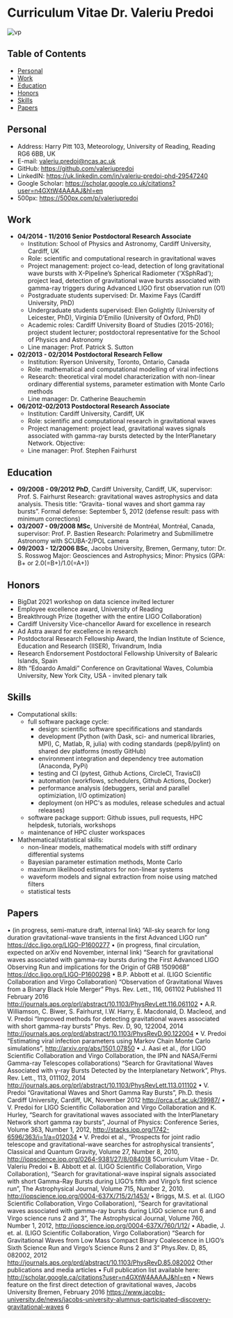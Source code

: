 Curriculum Vitae Dr. Valeriu Predoi
===================================

![vp](https://github.com/valeriupredoi/Valeriu_Predoi_CV/blob/main/images/vp.png)

Table of Contents
-----------------

* [Personal](#Personal)
* [Work](#Work)
* [Education](#Education)
* [Honors](#Honors)
* [Skills](#Skills)
* [Papers](#Papers)

Personal
--------

- Address: Harry Pitt 103, Meteorology, University of Reading, Reading RG6 6BB, UK
- E-mail: valeriu.predoi@ncas.ac.uk
- GitHub: https://github.com/valeriupredoi
- LinkedIN: https://uk.linkedin.com/in/valeriu-predoi-phd-29547240
- Google Scholar: https://scholar.google.co.uk/citations?user=n4GXtW4AAAAJ&hl=en
- 500px: https://500px.com/p/valeriupredoi

Work
----

- **04/2014 - 11/2016 Senior Postdoctoral Research Associate**
  - Institution: School of Physics and Astronomy, Cardiff University, Cardiff, UK
  - Role: scientific and computational research in gravitational waves
  - Project management: project co-lead, detection of long gravitational wave bursts
    with X-Pipeline’s Spherical Radiometer ('XSphRad'); project lead, detection of gravitational
    wave bursts associated with gamma-ray triggers during Advanced LIGO first observation run (O1)
  - Postgraduate students supervised: Dr. Maxime Fays (Cardiff University, PhD)
  - Undergraduate students supervised: Elen Golightly (University of Leicester, PhD),
    Virginia D’Emilio (University of Oxford, PhD)
  - Academic roles: Cardiff University Board of Studies (2015-2016); project student lecturer;
    postdoctoral representative for the School of Physics and Astronomy
  - Line manager: Prof. Patrick S. Sutton
- **02/2013 - 02/2014 Postdoctoral Research Fellow**
  - Institution: Ryerson University, Toronto, Ontario, Canada
  - Role: mathematical and computational modelling of viral infections
  - Research: theoretical viral model characterization with non-linear
    ordinary differential systems, parameter estimation with Monte Carlo methods
  - Line manager: Dr. Catherine Beauchemin
- **06/2012-02/2013 Postdoctoral Research Associate**
  - Institution: Cardiff University, Cardiff, UK
  - Role: scientific and computational research in gravitational waves
  - Project management: project lead, gravitational waves signals associated
    with gamma-ray bursts detected by the InterPlanetary Network. Objective:
  - Line manager: Prof. Stephen Fairhurst

Education
---------

- **09/2008 - 09/2012 PhD**, Cardiff University, Cardiff, UK, supervisor: Prof. S. Fairhurst
  Research: gravitational waves astrophysics and data analysis. Thesis title: “Gravita-
  tional waves and short gamma ray bursts”. Formal defense: September 5, 2012
  (defense result: pass with minimum corrections)
- **03/2007 - 09/2008 MSc**, Université de Montréal, Montréal, Canada, supervisor: Prof. P. Bastien
  Research: Polarimetry and Submillimetre Astronomy with SCUBA-2/POL camera
- **09/2003 - 12/2006 BSc**, Jacobs University, Bremen, Germany, tutor: Dr. S. Rosswog
  Major: Geosciences and Astrophysics; Minor: Physics (GPA: B+ or 2.0(=B+)/1.0(=A+))

Honors
------

- BigDat 2021 workshop on data science invited lecturer
- Employee excellence award, University of Reading
- Breakthrough Prize (together with the entire LIGO Collaboration)
- Cardiff University Vice-chancellor Award for excellence in research
- Ad Astra award for excellence in research
- Postdoctoral Research Fellowship Award, the Indian Institute of Science,
  Education and Research (IISER), Trivandrum, India
- Research Endorsement Postdoctoral Fellowship University of Balearic Islands, Spain
- 8th “Edoardo Amaldi” Conference on Gravitational Waves, Columbia University, New York City, USA - invited plenary talk

Skills
------

- Computational skills:
  - full software package cycle:
    - design: scientific software specififications and standards
    - development (Python (with Dask, sci- and numerical libraries, MPI), C, Matlab, R, julia)
      with coding standards (pep8/pylint) on shared dev platforms (mostly GitHub)
    - environment integration and dependency tree automation (Anaconda, PyPi)
    - testing and CI (pytest, Github Actions, CircleCI, TravisCI)
    - automation (workflows, schedulers, Github Actions, Docker)
    - performance analysis (debuggers, serial and parallel optimiziation, I/O optimization)
    - deployment (on HPC's as modules, release schedules and actual releases)
  - software package support: Github issues, pull requests, HPC helpdesk, tutorials, workshops
  - maintenance of HPC cluster workspaces
- Mathematical/statistical skills:
  - non-linear models, mathematical models with stiff ordinary differential systems
  - Bayesian parameter estimation methods, Monte Carlo
  - maximum likelihood estimators for non-linear systems
  - waveform models and signal extraction from noise using matched filters
  - statistical tests 

Papers
------

• (in progress, semi-mature draft, internal link)
“All-sky search for long duration gravitational-wave transients in the first Advanced LIGO run”
https://dcc.ligo.org/LIGO-P1600277
• (in progress, final circulation, expected on arXiv end November, internal link)
“Search for gravitational waves associated with gamma-ray bursts during the First Advanced LIGO
Observing Run and implications for the Origin of GRB 150906B”
https://dcc.ligo.org/LIGO-P1600298
• B.P. Abbott et al. (LIGO Scientific Collaboration and Virgo Collaboration)
“Observation of Gravitational Waves from a Binary Black Hole Merger”
Phys. Rev. Lett., 116, 061102 Published 11 February 2016
http://journals.aps.org/prl/abstract/10.1103/PhysRevLett.116.061102
• A.R. Williamson, C. Biwer, S. Fairhurst, I.W. Harry, E. Macdonald, D. Macleod, and V. Predoi
“Improved methods for detecting gravitational waves associated with short gamma-ray bursts”
Phys. Rev. D, 90, 122004, 2014
http://journals.aps.org/prd/abstract/10.1103/PhysRevD.90.122004
• V. Predoi
“Estimating viral infection parameters using Markov Chain Monte Carlo simulations”,
http://arxiv.org/abs/1501.07850
• J. Aasi et al., (for LIGO Scientific Collaboration and Virgo Collaboration, the IPN and NASA/Fermi
Gamma-ray Telescopes collaborations)
“Search for Gravitational Waves Associated with γ-ray Bursts Detected by the Interplanetary Network”,
Phys. Rev. Lett., 113, 011102, 2014
http://journals.aps.org/prl/abstract/10.1103/PhysRevLett.113.011102
• V. Predoi
“Gravitational Waves and Short Gamma Ray Bursts”, Ph.D. thesis
Cardiff University, Cardiff, UK, November 2012
http://orca.cf.ac.uk/39987/
• V. Predoi for LIGO Scientific Collaboration and Virgo Collaboration and K. Hurley,
“Search for gravitational waves associated with the InterPlanetary Network short gamma ray bursts”,
Journal of Physics: Conference Series, Volume 363, Number 1, 2012,
http://stacks.iop.org/1742-6596/363/i=1/a=012034
• V. Predoi et al.,
“Prospects for joint radio telescope and gravitational-wave searches for astrophysical transients”,
Classical and Quantum Gravity, Volume 27, Number 8, 2010,
http://iopscience.iop.org/0264-9381/27/8/084018
5Curriculum Vitae - Dr. Valeriu Predoi
• B. Abbott et al. (LIGO Scientific Collaboration, Virgo Collaboration),
“Search for gravitational-wave inspiral signals associated with short Gamma-Ray Bursts
during LIGO’s fifth and Virgo’s first science run”,
The Astrophysical Journal, Volume 715, Number 2, 2010.
http://iopscience.iop.org/0004-637X/715/2/1453/
• Briggs, M.S. et al. (LIGO Scientific Collaboration, Virgo Collaboration),
“Search for gravitational waves associated with gamma-ray bursts
during LIGO science run 6 and Virgo science runs 2 and 3”,
The Astrophysical Journal, Volume 760, Number 1, 2012,
http://iopscience.iop.org/0004-637X/760/1/12/
• Abadie, J. et. al. (LIGO Scientific Collaboration, Virgo Collaboration)
“Search for Gravitational Waves from Low Mass Compact Binary Coalescence in LIGO’s Sixth Science
Run and Virgo’s Science Runs 2 and 3”
Phys.Rev. D, 85, 082002, 2012
http://journals.aps.org/prd/abstract/10.1103/PhysRevD.85.082002
Other publications and media articles
• Full publication list available here:
http://scholar.google.ca/citations?user=n4GXtW4AAAAJ&hl=en
• News feature on the first direct detection of gravitational waves,
Jacobs University Bremen, February 2016
https://www.jacobs-university.de/news/jacobs-university-alumnus-participated-discovery-gravitational-waves
6
